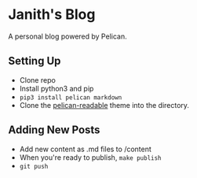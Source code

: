 Janith's Blog
=============

A personal blog powered by Pelican.

Setting Up
----------

* Clone repo
* Install python3 and pip
* `pip3 install pelican markdown`
* Clone the [pelican-readable](https://github.com/janithl/pelican-readable) theme into the directory.

Adding New Posts
----------------

* Add new content as .md files to /content
* When you're ready to publish, `make publish`
* `git push`
